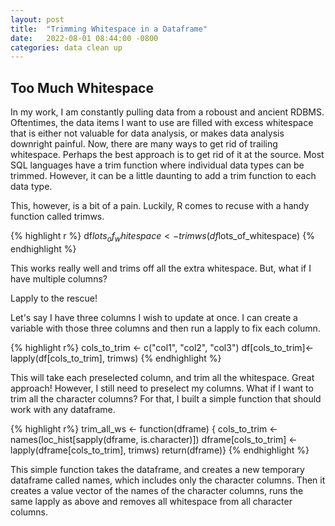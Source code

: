 ```yaml
---
layout: post
title:  "Trimming Whitespace in a Dataframe"
date:   2022-08-01 08:44:00 -0800
categories: data clean up
---
```


## Too Much Whitespace

In my work, I am constantly pulling data from a roboust and ancient RDBMS. Oftentimes, the data items I want to use are filled with excess whitespace that is either not valuable for data analysis, or makes data analysis downright painful. Now, there are many ways to get rid of trailing whitespace. Perhaps the best approach is to get rid of it at the source. Most SQL languages have a trim function where individual data types can be trimmed. However, it can be a little daunting to add a trim function to each data type. 

This, however, is a bit of a pain. Luckily, R comes to recuse with a handy function called trimws. 

{% highlight r %}
df$lots_of_whitespace <- trimws(df$lots_of_whitespace)
{% endhighlight %}

This works really well and trims off all the extra whitespace. But, what if I have multiple columns? 

Lapply to the rescue! 

Let's say I have three columns I wish to update at once. I can create a variable with those three columns and then run a lapply to fix each column. 

{% highlight r%}
cols_to_trim <- c("col1", "col2", "col3")
df[cols_to_trim]<-lapply(df[cols_to_trim], trimws)
{% endhighlight %}

This will take each preselected column, and trim all the whitespace. Great approach! However, I still need to preselect my columns. What if I want to trim all the character columns? For that, I built a simple function that should work with any dataframe.

{% highlight r%}
trim_all_ws <- function(dframe) {
  cols_to_trim <- names(loc_hist[sapply(dframe, is.character)])
  dframe[cols_to_trim] <- lapply(dframe[cols_to_trim], trimws)
  return(dframe)}
{% endhighlight %}

This simple function takes the dataframe, and creates a new temporary dataframe called names, which includes only the character columns. Then it creates a value vector of the names of the character columns, runs the same lapply as above and removes all whitespace from all character columns. 

